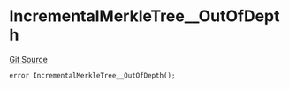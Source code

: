 # IncrementalMerkleTree__OutOfDepth
[Git Source](https://github.com/ContractLabs/foundry-bountykinds-contract/blob/67e6855d3beabdf242cc0b51d9e53b087a5235b9/src/oz-custom/libraries/structs/IncrementalMerkleTree.sol)


```solidity
error IncrementalMerkleTree__OutOfDepth();
```

